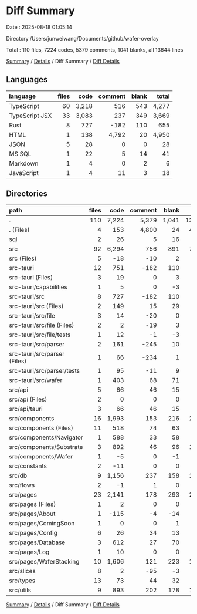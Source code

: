 # Diff Summary

Date : 2025-08-18 01:05:14

Directory /Users/junweiwang/Documents/github/wafer-overlay

Total : 110 files,  7224 codes, 5379 comments, 1041 blanks, all 13644 lines

[Summary](results.md) / [Details](details.md) / Diff Summary / [Diff Details](diff-details.md)

## Languages
| language | files | code | comment | blank | total |
| :--- | ---: | ---: | ---: | ---: | ---: |
| TypeScript | 60 | 3,218 | 516 | 543 | 4,277 |
| TypeScript JSX | 33 | 3,083 | 237 | 349 | 3,669 |
| Rust | 8 | 727 | -182 | 110 | 655 |
| HTML | 1 | 138 | 4,792 | 20 | 4,950 |
| JSON | 5 | 28 | 0 | 0 | 28 |
| MS SQL | 1 | 22 | 5 | 14 | 41 |
| Markdown | 1 | 4 | 0 | 2 | 6 |
| JavaScript | 1 | 4 | 11 | 3 | 18 |

## Directories
| path | files | code | comment | blank | total |
| :--- | ---: | ---: | ---: | ---: | ---: |
| . | 110 | 7,224 | 5,379 | 1,041 | 13,644 |
| . (Files) | 4 | 153 | 4,800 | 24 | 4,977 |
| sql | 2 | 26 | 5 | 16 | 47 |
| src | 92 | 6,294 | 756 | 891 | 7,941 |
| src (Files) | 5 | -18 | -10 | 2 | -26 |
| src-tauri | 12 | 751 | -182 | 110 | 679 |
| src-tauri (Files) | 3 | 19 | 0 | 3 | 22 |
| src-tauri/capabilities | 1 | 5 | 0 | -3 | 2 |
| src-tauri/src | 8 | 727 | -182 | 110 | 655 |
| src-tauri/src (Files) | 2 | 149 | 15 | 29 | 193 |
| src-tauri/src/file | 3 | 14 | -20 | 0 | -6 |
| src-tauri/src/file (Files) | 2 | 2 | -19 | 3 | -14 |
| src-tauri/src/file/tests | 1 | 12 | -1 | -3 | 8 |
| src-tauri/src/parser | 2 | 161 | -245 | 10 | -74 |
| src-tauri/src/parser (Files) | 1 | 66 | -234 | 1 | -167 |
| src-tauri/src/parser/tests | 1 | 95 | -11 | 9 | 93 |
| src-tauri/src/wafer | 1 | 403 | 68 | 71 | 542 |
| src/api | 5 | 66 | 46 | 15 | 127 |
| src/api (Files) | 2 | 0 | 0 | 0 | 0 |
| src/api/tauri | 3 | 66 | 46 | 15 | 127 |
| src/components | 16 | 1,993 | 153 | 216 | 2,362 |
| src/components (Files) | 11 | 518 | 74 | 63 | 655 |
| src/components/Navigator | 1 | 588 | 33 | 58 | 679 |
| src/components/Substrate | 3 | 892 | 46 | 96 | 1,034 |
| src/components/Wafer | 1 | -5 | 0 | -1 | -6 |
| src/constants | 2 | -11 | 0 | 0 | -11 |
| src/db | 9 | 1,156 | 237 | 158 | 1,551 |
| src/flows | 2 | -1 | 1 | 0 | 0 |
| src/pages | 23 | 2,141 | 178 | 293 | 2,612 |
| src/pages (Files) | 1 | 2 | 0 | 0 | 2 |
| src/pages/About | 1 | -115 | -4 | -14 | -133 |
| src/pages/ComingSoon | 1 | 0 | 0 | 1 | 1 |
| src/pages/Config | 6 | 26 | 34 | 13 | 73 |
| src/pages/Database | 3 | 612 | 27 | 70 | 709 |
| src/pages/Log | 1 | 10 | 0 | 0 | 10 |
| src/pages/WaferStacking | 10 | 1,606 | 121 | 223 | 1,950 |
| src/slices | 8 | 2 | -95 | -3 | -96 |
| src/types | 13 | 73 | 44 | 32 | 149 |
| src/utils | 9 | 893 | 202 | 178 | 1,273 |

[Summary](results.md) / [Details](details.md) / Diff Summary / [Diff Details](diff-details.md)